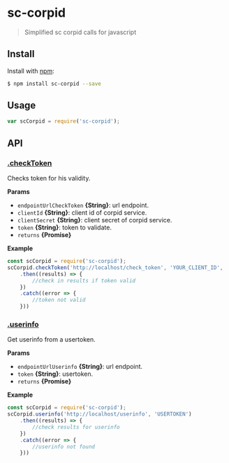 # sc-corpid

> Simplified sc corpid calls for javascript

## Install

Install with [npm](https://www.npmjs.com/):

```sh
$ npm install sc-corpid --save
```

## Usage

```js
var scCorpid = require('sc-corpid');
```

## API

### [.checkToken](index.js#L3)

Checks token for his validity.

**Params**

* `endpointUrlCheckToken` **{String}**: url endpoint.
* `clientId` **{String}**: client id of corpid service.
* `clientSecret` **{String}**: client secret of corpid service.
* `token` **{String}**: token to validate.
* `returns` **{Promise}**

**Example**

```js
const scCorpid = require('sc-corpid');
scCorpid.checkToken('http://localhost/check_token', 'YOUR_CLIENT_ID', 'YOUR_CLIENT_SECRET', 'TOKEN_TO_VALIDATE')
    .then((results) => {
        //check in results if token valid
    })
    .catch((error => {
        //token not valid
    }))
```

### [.userinfo](index.js#L19)

Get userinfo from a usertoken.

**Params**

* `endpointUrlUserinfo` **{String}**: url endpoint.
* `token` **{String}**: usertoken.
* `returns` **{Promise}**

**Example**

```js
const scCorpid = require('sc-corpid');
scCorpid.userinfo('http://localhost/userinfo', 'USERTOKEN')
    .then((results) => {
        //check results for userinfo
    })
    .catch((error => {
        //userinfo not found
    }))
```